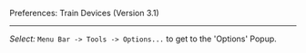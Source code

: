 Preferences: Train Devices (Version 3.1)
***

_Select:_ `Menu Bar -> Tools -> Options...` to get to the 'Options' Popup.

